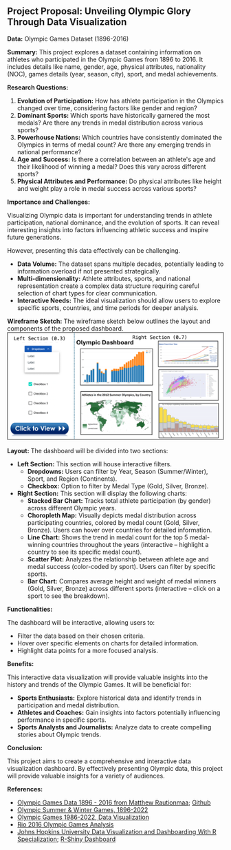 ## Project Proposal: Unveiling Olympic Glory Through Data Visualization

**Data:** Olympic Games Dataset (1896-2016)

**Summary:** This project explores a dataset containing information on athletes who participated in the Olympic Games from 1896 to 2016. It includes details like name, gender, age, physical attributes, nationality (NOC), games details (year, season, city), sport, and medal achievements.

**Research Questions:**

1. **Evolution of Participation:** How has athlete participation in the Olympics changed over time, considering factors like gender and region?
2. **Dominant Sports:**  Which sports have historically garnered the most medals? Are there any trends in medal distribution across various sports?
3. **Powerhouse Nations:** Which countries have consistently dominated the Olympics in terms of medal count? Are there any emerging trends in national performance?
4. **Age and Success:** Is there a correlation between an athlete's age and their likelihood of winning a medal? Does this vary across different sports?
5. **Physical Attributes and Performance:** Do physical attributes like height and weight play a role in medal success across various sports?

**Importance and Challenges:**

Visualizing Olympic data is important for understanding trends in athlete participation, national dominance, and the evolution of sports. It can reveal interesting insights into factors influencing athletic success and inspire future generations.

However, presenting this data effectively can be challenging. 

* **Data Volume:**  The dataset spans multiple decades, potentially leading to information overload if not presented strategically.
* **Multi-dimensionality:** Athlete attributes, sports, and national representation create a complex data structure requiring careful selection of chart types for clear communication.
* **Interactive Needs:** The ideal visualization should allow users to explore specific sports, countries, and time periods for deeper analysis.

**Wireframe Sketch:** The wireframe sketch below outlines the layout and components of the proposed dashboard.
![Wireframe Sketch](dashboard.png)

**Layout:** The dashboard will be divided into two sections:

* **Left Section:** This section will house interactive filters.
    * **Dropdowns:** Users can filter by Year, Season (Summer/Winter), Sport, and Region (Continents).
    * **Checkbox:** Option to filter by Medal Type (Gold, Silver, Bronze).
* **Right Section:** This section will display the following charts:
    * **Stacked Bar Chart:**  Tracks total athlete participation (by gender) across different Olympic years. 
    * **Choropleth Map:**  Visually depicts medal distribution across participating countries, colored by medal count (Gold, Silver, Bronze). Users can hover over countries for detailed information.
    * **Line Chart:**  Shows the trend in medal count for the top 5 medal-winning countries throughout the years (interactive – highlight a country to see its specific medal count).
    * **Scatter Plot:**  Analyzes the relationship between athlete age and medal success (color-coded by sport). Users can filter by specific sports. 
    * **Bar Chart:**  Compares average height and weight of medal winners (Gold, Silver, Bronze) across different sports (interactive – click on a sport to see the breakdown).

**Functionalities:**

The dashboard will be interactive, allowing users to:

* Filter the data based on their chosen criteria.
* Hover over specific elements on charts for detailed information.
* Highlight data points for a more focused analysis.

**Benefits:**

This interactive data visualization will provide valuable insights into the history and trends of the Olympic Games. It will be beneficial for:

* **Sports Enthusiasts:** Explore historical data and identify trends in participation and medal distribution.
* **Athletes and Coaches:** Gain insights into factors potentially influencing performance in specific sports.
* **Sports Analysts and Journalists:** Analyze data to create compelling stories about Olympic trends. 

**Conclusion:**

This project aims to create a comprehensive and interactive data visualization dashboard. By effectively presenting Olympic data, this project will provide valuable insights for a variety of audiences. 

**References:**
- [Olympic Games Data 1896 - 2016 from Matthew Rautionmaa](https://matthewrautionmaa.shinyapps.io/Olympic_Shiny/); [Github](https://github.com/rautionmaa/Olympic_Shiny)
- [Olympic Summer & Winter Games, 1896-2022](https://www.kaggle.com/datasets/piterfm/olympic-games-medals-19862018)
- [Olympic Games 1986-2022, Data Visualization](https://www.kaggle.com/code/piterfm/olympic-games-1986-2022-data-visualization)
- [Rio 2016 Olympic Games Analysis](https://github.com/flother/rio2016?tab=readme-ov-file)
- [Johns Hopkins University Data Visualization and Dashboarding With R Specialization](https://github.com/mattpinkerton/Johns_Hopkins_Data_Visualization_and_Dashboarding_With_R); [R-Shiny Dashboard](https://matthew-pinkerton.shinyapps.io/Rio_2016_Olympics_Dashboard/)
